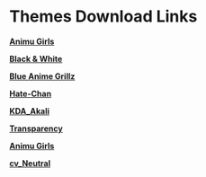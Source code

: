 # Themes Download Links

**[Animu Girls](<https://raw.githubusercontent.com/lepetitpaco/SomeCSS/master/themes/Animu_Girls.theme.css>)**

**[Black & White](<https://raw.githubusercontent.com/lepetitpaco/SomeCSS/master/themes/Black_And_White.theme.css>)**

**[Blue Anime Grillz](<https://raw.githubusercontent.com/lepetitpaco/SomeCSS/master/themes/BlueAnimeGrillz.theme.css>)**

**[Hate-Chan](<https://raw.githubusercontent.com/lepetitpaco/SomeCSS/master/themes/Hate-Chan.theme.css>)**

**[KDA_Akali](<https://raw.githubusercontent.com/lepetitpaco/SomeCSS/master/themes/KDA_Akali.theme.css>)**

**[Transparency](<https://raw.githubusercontent.com/lepetitpaco/SomeCSS/master/themes/transparency.theme.css>)**

**[Animu Girls](<https://raw.githubusercontent.com/lepetitpaco/SomeCSS/master/themes/cv_Neutral.theme.css>)**

**[cv_Neutral](<https://raw.githubusercontent.com/lepetitpaco/SomeCSS/master/origin/origin_neutral.theme.css>)**